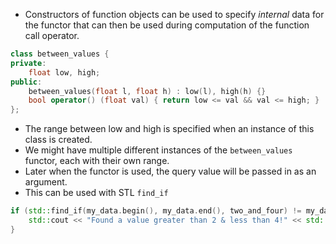 - Constructors of function objects can be used to specify *internal* data for the functor that can then be used during computation of the function call operator.
```c++
class between_values { 
private: 
	float low, high; 
public: 
	between_values(float l, float h) : low(l), high(h) {} 
	bool operator() (float val) { return low <= val && val <= high; } 
};
```
- The range between low and high is specified when an instance of this class is created.
- We might have multiple different instances of the `between_values` functor, each with their own range.
- Later when the functor is used, the query value will be passed in as an argument.
- This can be used with STL `find_if`
```c++
if (std::find_if(my_data.begin(), my_data.end(), two_and_four) != my_data.end()) { 
	std::cout << "Found a value greater than 2 & less than 4!" << std::endl; 
}
```